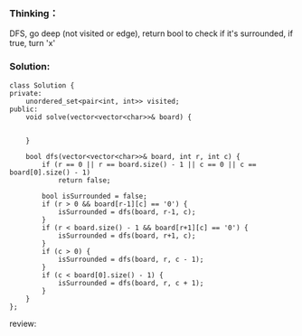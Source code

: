 ### Thinking：
DFS, go deep (not visited or edge), return bool to check if it's surrounded, if true, turn 'x'
### Solution:

```
class Solution {
private:
	unordered_set<pair<int, int>> visited;
public:
	void solve(vector<vector<char>>& board) {
		
		
	}

	bool dfs(vector<vector<char>>& board, int r, int c) {
		if (r == 0 || r == board.size() - 1 || c == 0 || c == board[0].size() - 1)
			return false;

		bool isSurrounded = false;
		if (r > 0 && board[r-1][c] == '0') {
			isSurrounded = dfs(board, r-1, c);
		}
		if (r < board.size() - 1 && board[r+1][c] == '0') {
			isSurrounded = dfs(board, r+1, c);
		}
		if (c > 0) {
			isSurrounded = dfs(board, r, c - 1);
		}
		if (c < board[0].size() - 1) {
			isSurrounded = dfs(board, r, c + 1);
		}
	}
};
```

review: